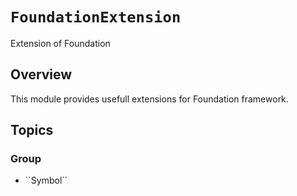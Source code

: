 # ``FoundationExtension``

Extension of Foundation

## Overview

This module provides usefull extensions for Foundation framework.

## Topics

### <!--@START_MENU_TOKEN@-->Group<!--@END_MENU_TOKEN@-->

- <!--@START_MENU_TOKEN@-->``Symbol``<!--@END_MENU_TOKEN@-->
